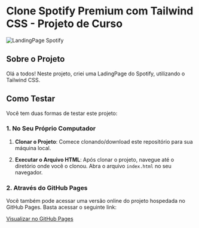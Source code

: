 # Clone Spotify Premium com Tailwind CSS - Projeto de Curso
![LandingPage Spotify](https://i0.wp.com/tracklist.com.br/wp-content/uploads/2021/04/spotify-logo.png?resize=1024%2C512&ssl=1)

## Sobre o Projeto

Olá a todos! Neste projeto, criei uma LadingPage do Spotify, utilizando o Tailwind CSS.

## Como Testar

Você tem duas formas de testar este projeto:

### 1. No Seu Próprio Computador

1. **Clonar o Projeto**: Comece clonando/download este repositório para sua máquina local.

2. **Executar o Arquivo HTML**: Após clonar o projeto, navegue até o diretório onde você o clonou. Abra o arquivo `index.html` no seu navegador.

### 2. Através do GitHub Pages

Você também pode acessar uma versão online do projeto hospedada no GitHub Pages. Basta acessar o seguinte link:

[Visualizar no GitHub Pages](https://ruan-moraes.github.io/TailwindCSS_Spotify-premium/)
